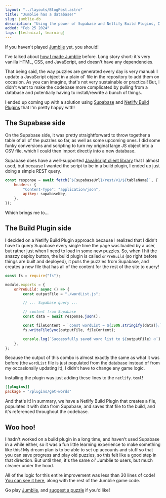 ```yaml
---
layout: "../layouts/BlogPost.astro"
title: "Jumblie has a database!"
slug: jumblie-db
description: "Using the power of Supabase and Netlify Build Plugins, I was able to make Jumblie a bit cleaner under the hood!"
added: "Feb 25 2024"
tags: [technical, learning]
---
```


If you haven't played [Jumblie](https://jumblie.com) yet, you should!

I've talked about [how I made Jumblie](https://blog.cassidoo.co/post/jumblie-build-log/) before. Long story short: it's very vanilla HTML, CSS, and JavaScript, and doesn't have any dependencies.

That being said, the way puzzles are generated every day is very manual: I update a JavaScript object in a plain ol' file in the repository to add them on occasion. As you can imagine, that's not very sustainable or practical! But, I didn't want to make the codebase more complicated by pulling from a database and potentially having to install/rewrite a bunch of things.

I ended up coming up with a solution using [Supabase](https://supabase.com/) and [Netlify Build Plugins](https://docs.netlify.com/integrations/build-plugins/) that I'm pretty happy with!

## The Supabase side

On the Supabase side, it was pretty straightforward to throw together a table of all of the puzzles so far, as well as some upcoming ones. I did some funky conversions and scripting to turn my original large JS object into a CSV file, which I could then import directly into a new database.

Supabase does have a well-supported [JavaScript client library](https://supabase.com/docs/reference/javascript/introduction) that I almost used, but because I wanted the script to be in a build plugin, I ended up just doing a simple REST query.

```js
const response = await fetch(`${supabaseUrl}/rest/v1/${tableName}`, {
	headers: {
		"Content-Type": "application/json",
		apikey: supabaseKey,
	},
});
```

Which brings me to...

## The Build Plugin side

I decided on a Netlify Build Plugin approach because I realized that I didn't have to query Supabase every single time the page was loaded by a user, but rather just when I need to load in some new puzzles. So, when I hit the snazzy deploy button, the build plugin is called `onPreBuild` (so right before things are built and deployed), it pulls the puzzles from Supabase, and creates a new file that has all of the content for the rest of the site to query!

```js
const fs = require("fs");

module.exports = {
	onPreBuild: async () => {
		const outputFile = "./wordList.js";

		// ... Supabase query ...

		// content from Supabase
		const data = await response.json();

		const fileContent = `const wordList = ${JSON.stringify(data)};`;
		fs.writeFileSync(outputFile, fileContent);

		console.log(`Successfully saved word list to ${outputFile} 🔥`);
	},
};
```

Because the output of this combo is almost exactly the same as what it was before (the `wordList` file is just populated from the database instead of from my occasionally updating it), I didn't have to change any game logic.

Installing the plugin was just adding these lines to the `netlify.toml`!

```toml
[[plugins]]
package = "/plugins/get-words"
```

And that's it! In summary, we have a Netlify Build Plugin that creates a file, populates it with data from Supabase, and saves that file to the build, and it's referenced throughout the codebase.

## Woo hoo!

I hadn't worked on a build plugin in a long time, and haven't used Supabase in a while either, so it was a fun little learning experience to make something like this! My dream plan is to be able to set up accounts and stuff so that you can save progress and play old puzzles, so this felt like a good step in that direction. But until then, it's the same ol' Jumblie to users, but much cleaner under the hood.

All of the logic for this entire improvement was less than 30 lines of code! [You can see it here](https://github.com/cassidoo/jumblie/blob/main/plugins/get-words/index.js), along with the rest of the Jumblie game code.

Go play [Jumblie](https://jumblie.com), and [suggest a puzzle](https://jumblie.com/suggest/) if you'd like!
